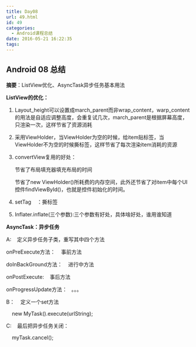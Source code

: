 ```yaml
---
title: Day08
url: 49.html
id: 49
categories:
  - Android课程总结
date: 2016-05-21 16:22:35
tags:
---
```


Android 08 总结
-------------

**摘要**：ListView优化、AsyncTask异步任务基本用法

**ListView的优化：**

1.  Layout\_height可以设置成march\_parent而非wrap\_content，warp\_content的用法是自适应调整高度，会重复试几次，march_parent是根据屏幕高度，只渲染一次，这样节省了资源消耗
    
2.  采用ViewHolder，当ViewHolder为空的时候，给item贴标签，当ViewHolder不为空的时候撕标签，这样节省了每次渲染item消耗的资源
    
3.  convertView复用的好处：
    
    节省了布局填充器填充布局的时间
    
    节省了new ViewHolder()所耗费的内存空间，此外还节省了对item中每个UI控件findViewById()，也就是控件初始化的时间。
    
4.  setTag    ：撕标签
    
5.  Inflater.inflate(三个参数):三个参数有好处，具体啥好处，谁用谁知道  
    

**AsyncTask：异步任务**

A:    定义异步任务子类，重写其中四个方法  

onPreExecute方法：    事前方法  

doInBackGround方法：    进行中方法

onPostExecute:    事后方法

onProgressUpdate方法：   。。。

B：    定义一个set方法  

    new MyTask().execute(urlString);

  

C:    最后把异步任务关闭：

    myTask.cancel();